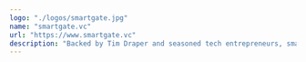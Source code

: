 ```yaml
---
logo: "./logos/smartgate.jpg"
name: "smartgate.vc"
url: "https://www.smartgate.vc"
description: "Backed by Tim Draper and seasoned tech entrepreneurs, smartgate.vc is a venture capital firm targeting companies in Artificial Intelligence, Security and Internet of Things."
---
```

